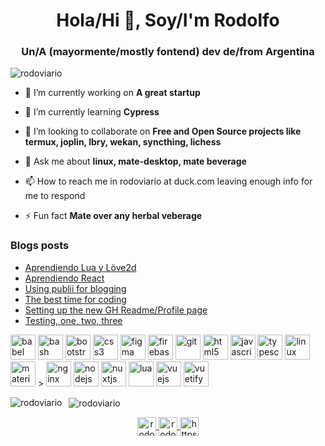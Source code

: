 <h1 align="center">Hola/Hi 👋, Soy/I'm Rodolfo</h1>
<h3 align="center">Un/A (mayormente/mostly fontend) dev de/from Argentina</h3>

<p align="left"> <img src="https://komarev.com/ghpvc/?username=rodoviario" alt="rodoviario" /> </p>

- 🔭 I’m currently working on **A great startup**

- 🌱 I’m currently learning **Cypress**

- 👯 I’m looking to collaborate on **Free and Open Source projects like termux, joplin, lbry, wekan, syncthing, lichess**

- 💬 Ask me about **linux, mate-desktop, mate beverage**

- 📫 How to reach me in rodoviario at duck.com leaving enough info for me to respond

- ⚡ Fun fact **Mate over any herbal veberage**

### Blogs posts
<!-- BLOG-POST-LIST:START -->

- [Aprendiendo Lua y Löve2d](https://rodoviario.github.io/lua-loeve-excelente-curso-en-freecodecamp/)
- [Aprendiendo React](https://rodoviario.github.io/aprendiendo-react/)
- [Using publii for blogging](https://rodoviario.github.io/using-publii-for-bloggin/)
- [The best time for coding](https://rodoviario.github.io/the-best-time-for-coding/)
- [Setting up the new GH Readme/Profile page](https://rodoviario.github.io/setting-up-the-new-gh-readmeprofile-page/)
- [Testing, one, two, three](https://rodoviario.github.io/testing-one-two-three/)
<!-- BLOG-POST-LIST:END -->

<p align="left">
  <img src="https://www.vectorlogo.zone/logos/babeljs/babeljs-icon.svg" alt="babel" width="40" height="40"/>
  <img src="https://www.vectorlogo.zone/logos/gnu_bash/gnu_bash-icon.svg" alt="bash" width="40" height="40"/>
  <img src="https://cdn.jsdelivr.net/gh/devicons/devicon/icons/bootstrap/bootstrap-plain.svg" alt="bootstrap" width="40" height="40"/>
  <img src="https://cdn.jsdelivr.net/gh/devicons/devicon/icons/css3/css3-original-wordmark.svg" alt="css3" width="40" height="40"/>
  <img src="https://www.vectorlogo.zone/logos/figma/figma-icon.svg" alt="figma" width="40" height="40"/>
  <img src="https://www.vectorlogo.zone/logos/firebase/firebase-icon.svg" alt="firebase" width="40" height="40"/>
  <img src="https://www.vectorlogo.zone/logos/git-scm/git-scm-icon.svg" alt="git" width="40" height="40"/>
  <img src="https://cdn.jsdelivr.net/gh/devicons/devicon/icons/html5/html5-original-wordmark.svg" alt="html5" width="40" height="40"/>
  <img src="https://cdn.jsdelivr.net/gh/devicons/devicon/icons/javascript/javascript-original.svg" alt="javascript" width="40" height="40"/>
    <img src="https://cdn.jsdelivr.net/gh/devicons/devicon/icons/typescript/typescript-original.svg" alt="typescript" width="40" height="40"/>
  <img src="https://cdn.jsdelivr.net/gh/devicons/devicon/icons/linux/linux-original.svg" alt="linux" width="40" height="40"/>
  <img src="https://raw.githubusercontent.com/prplx/svg-logos/5585531d45d294869c4eaab4d7cf2e9c167710a9/svg/materialize.svg" alt="materialize" width="40" height="40"/> >
  <img src="https://cdn.jsdelivr.net/gh/devicons/devicon/icons/nginx/nginx-original.svg" alt="nginx" width="40" height="40"/>
  <img src="https://cdn.jsdelivr.net/gh/devicons/devicon/icons/nodejs/nodejs-original-wordmark.svg" alt="nodejs" width="40" height="40"/>
  <img src="https://www.vectorlogo.zone/logos/nuxtjs/nuxtjs-icon.svg" alt="nuxtjs" width="40" height="40"/>
  <img src="https://cdn.jsdelivr.net/gh/devicons/devicon/icons/lua/lua-original.svg" alt="lua" width="40" height="40"/>
  <img src="https://cdn.jsdelivr.net/gh/devicons/devicon/icons/vuejs/vuejs-original-wordmark.svg" alt="vuejs" width="40" height="40"/>
  <img src="https://bestofjs.org/logos/vuetify.svg" alt="vuetify" width="40" height="40"/>
</p>

<p>
  <img align="left" src="https://github-readme-stats.vercel.app/api/top-langs/?username=rodoviario&layout=compact" alt="rodoviario" />
</p>

<p>&nbsp;
  <img align="center" src="https://github-readme-stats.vercel.app/api?username=rodoviario&show_icons=true" alt="rodoviario" />
</p>

<p align="center">
  <a href="https://codepen.io/rodochile" target="blank">
    <img align="center" src="https://cdn.jsdelivr.net/npm/simple-icons@3.0.1/icons/codepen.svg" alt="rodochile" height="30" width="30" />
  </a>
  <a href="https://linkedin.com/in/rodolfoguagnini" target="blank">
    <img align="center" src="https://cdn.jsdelivr.net/npm/simple-icons@3.0.1/icons/linkedin.svg" alt="rodolfoguagnini" height="30" width="30" />
  </a>
  <a href="/https://rodoviario.github.io/feed.xml" target="blank">
    <img align="center" src="https://cdn.jsdelivr.net/npm/simple-icons@3.0.1/icons/rss.svg" alt="https://rodoviario.github.io/feed.xml" height="30" width="30" />
  </a>
</p>
